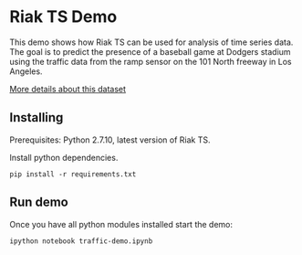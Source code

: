 # Riak TS Demo

This demo shows how Riak TS can be used for analysis of time series data.
The goal is to predict the presence of a baseball game at Dodgers stadium using the traffic data
from the ramp sensor on the 101 North freeway in Los Angeles.

[More details about this dataset]("https://archive.ics.uci.edu/ml/datasets/Dodgers+Loop+Sensor")

## Installing
Prerequisites: Python 2.7.10, latest version of Riak TS.

Install python dependencies.

```
pip install -r requirements.txt
```

## Run demo

Once you have all python modules installed start the demo:
```
ipython notebook traffic-demo.ipynb
```
